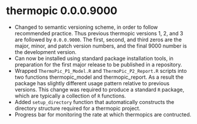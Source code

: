 # thermopic 0.0.0.9000

* Changed to semantic versioning scheme, in order to follow recommended practice. Thus previous thermopic versions 1, 2, and 3 are followed by `0.0.0.9000`. The first, second, and third zeros are the major, minor, and patch version numbers, and the final 9000 number is the development version.
* Can now be installed using standard package installation tools, in preparation for the first major release to be published in a repository.
* Wrapped `ThermoPic_P1_Model.R` and `ThermoPic_P2_Report.R` scripts into two functions thermopic_model and thermopic_report. As a result the package has slightly different usage pattern relative to previous versions. This change was required to produce a standard `R` package, which are typically a collection of `R` functions.
* Added `setup_directory` function that automatically constructs the directory structure required for a thermopic project.
* Progress bar for monitoring the rate at which thermopics are contructed.
